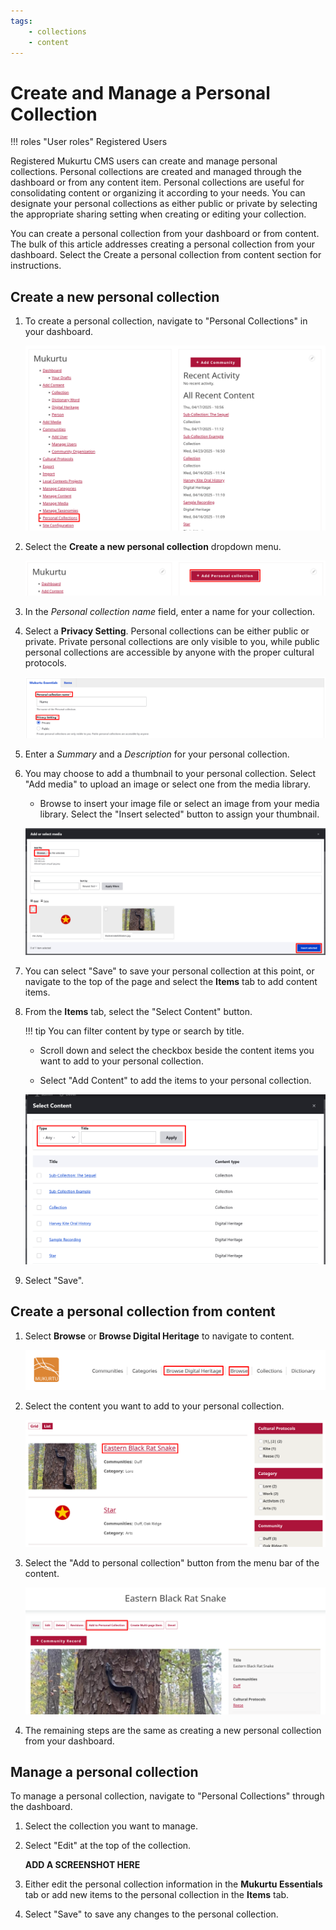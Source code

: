 ```yaml
---
tags:
    - collections
    - content
---
```

# Create and Manage a Personal Collection

!!! roles "User roles"
    Registered Users

Registered Mukurtu CMS users can create and manage personal collections. Personal collections are created and managed through the dashboard or from any content item. Personal collections are useful for consolidating content or organizing it according to your needs. You can designate your personal collections as either public or private by selecting the appropriate sharing setting when creating or editing your collection.

You can create a personal collection from your dashboard or from content. The bulk of this article addresses creating a personal collection from your dashboard. Select the Create a personal collection from content section for instructions.

## Create a new personal collection

1. To create a personal collection, navigate to "Personal Collections" in your dashboard. 

    ![Screenshot of the dashboard with the personal collections link highlighted.](../_embeds/personalcollectiondashboard1.png)

2. Select the **Create a new personal collection** dropdown menu. 

    ![Screenshot of the dashboard on one side with the Add to personal collection section on the other, with the add to personal collection button highlighted.](../_embeds/personalcollectiondashboard2.png)

3. In the *Personal collection name* field, enter a name for your collection.

4. Select a **Privacy Setting**. Personal collections can be either public or private. Private personal collections are only visible to you, while public personal collections are accessible by anyone with the proper cultural protocols.

    ![Screenshot of the personal collections creation page with the Personal collection name and Privacy settings fields highlighted.](../_embeds/personalcollectiondashboard3.png)

5. Enter a *Summary* and a *Description* for your personal collection. 

6. You may choose to add a thumbnail to your personal collection. Select "Add media" to upload an image or select one from the media library.

    - Browse to insert your image file or select an image from your media library. Select the "Insert selected" button to assign your thumbnail.

    ![Screenshot of the add media pop-up window with the browse button, a media item checkbox, and the insert selected buttons highlighted.](../_embeds/personalcollectiondashboard4.png)

7. You can select "Save" to save your personal collection at this point, or navigate to the top of the page and select the **Items** tab to add content items.

8. From the **Items** tab, select the "Select Content" button. 

    !!! tip 
        You can filter content by type or search by title.

    - Scroll down and select the checkbox beside the content items you want to add to your personal collection.
   
    - Select "Add Content" to add the items to your personal collection.

    ![Screenshot of the Add content pop-up window with the type and title search options highlighted.](../_embeds/personalcollectiondashboard5.png)

9. Select "Save".

## Create a personal collection from content

1. Select **Browse** or **Browse Digital Heritage** to navigate to content. 

    ![Screenshot of the front page with Browse and Browse Digital Heritage highlighted.](../_embeds/personalcollection.png)

2. Select the content you want to add to your personal collection.

    ![Screenshot of content items with the Eastern black rat snake digital heritage item highlighted.](../_embeds/personalcollection.5.png)

3. Select the "Add to personal collection" button from the menu bar of the content.

    ![Screenshot of a content item with the Add to personal collection button highlighted.](../_embeds/personalcollection1.png)

4. The remaining steps are the same as creating a new personal collection from your dashboard. 

## Manage a personal collection

To manage a personal collection, navigate to "Personal Collections" through the dashboard. 

1. Select the collection you want to manage.

2. Select "Edit" at the top of the collection. 

    **ADD A SCREENSHOT HERE**

3. Either edit the personal collection information in the **Mukurtu Essentials** tab or add new items to the personal collection in the **Items** tab.

4. Select "Save" to save any changes to the personal collection.